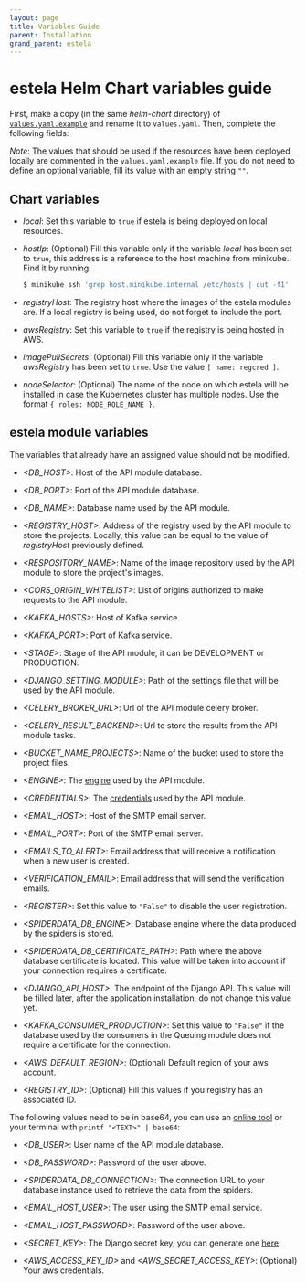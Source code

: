 ```yaml
---
layout: page
title: Variables Guide
parent: Installation
grand_parent: estela
---
```


# estela Helm Chart variables guide

First, make a copy (in the same _helm-chart_ directory) of 
[`values.yaml.example`](https://github.com/bitmakerla/estela/tree/main/installation/helm-chart/values.yaml.example)
and rename it to `values.yaml`. Then, complete the following fields:

_Note_: The values that should be used if the resources have been deployed locally are
commented in the `values.yaml.example` file. If you do not need to define an optional 
variable, fill its value with an empty string `""`.

## Chart variables

* _local_: Set this variable to `true` if estela is being deployed on local resources.

* _hostIp_: (Optional) Fill this variable only if the variable _local_ has been set to 
  `true`, this address is a reference to the host machine from minikube. Find it by running:
  ```bash
  $ minikube ssh 'grep host.minikube.internal /etc/hosts | cut -f1'
  ```

* _registryHost_: The registry host where the images of the estela modules are. If a local
  registry is being used, do not forget to include the port.
  
* _awsRegistry_: Set this variable to `true` if the registry is being hosted in AWS.

* _imagePullSecrets_: (Optional) Fill this variable only if the variable _awsRegistry_ 
  has been set to `true`. Use the value `[ name: regcred ]`.

* _nodeSelector_: (Optional) The name of the node on which estela will be installed in case
  the Kubernetes cluster has multiple nodes. Use the format `{ roles: NODE_ROLE_NAME }`.

## estela module variables

The variables that already have an assigned value should not be modified.

* _<DB\_HOST>_: Host of the API module database.

* _<DB\_PORT>_: Port of the API module database.

* _<DB\_NAME>_: Database name used by the API module.

* _<REGISTRY\_HOST>_: Address of the registry used by the API module to store the projects.
  Locally, this value can be equal to the value of _registryHost_ previously defined.

* _<RESPOSITORY\_NAME>_: Name of the image repository used by the API module to store
  the project's images.

* _<CORS\_ORIGIN\_WHITELIST>_: List of origins authorized to make requests to the API module.

* _<KAFKA\_HOSTS>_: Host of Kafka service.

* _<KAFKA\_PORT>_: Port of Kafka service.

* _\<STAGE\>_: Stage of the API module, it can be DEVELOPMENT or PRODUCTION.

* _<DJANGO\_SETTING\_MODULE>_: Path of the settings file that will be used by the API module.

* _<CELERY\_BROKER\_URL>_: Url of the API module celery broker.

* _<CELERY\_RESULT\_BACKEND>_: Url to store the results from the API module tasks.

* _<BUCKET\_NAME\_PROJECTS>_: Name of the bucket used to store the project files.

* _\<ENGINE\>_: The [engine]() used by the API module.

* _\<CREDENTIALS\>_: The [credentials]() used by the API module.

* _<EMAIL\_HOST>_: Host of the SMTP email server.

* _<EMAIL\_PORT>_: Port of the SMTP email server.

* _<EMAILS\_TO\_ALERT>_: Email address that will receive a notification when a new user 
  is created.

* _<VERIFICATION\_EMAIL>_: Email address that will send the verification emails.

* _\<REGISTER\>_: Set this value to `"False"` to disable the user registration.

* _<SPIDERDATA\_DB\_ENGINE>_: Database engine where the data produced by the spiders
  is stored.

* _<SPIDERDATA\_DB\_CERTIFICATE\_PATH>_: Path where the above database certificate is 
  located. This value will be taken into account if your connection requires a certificate.

* _<DJANGO\_API\_HOST>_: The endpoint of the Django API. This value will be filled later,
  after the application installation, do not change this value yet.
  
* _<KAFKA\_CONSUMER\_PRODUCTION>_: Set this value to `"False"` if the database used by the
  consumers in the Queuing module does not require a certificate for the connection.

* _<AWS\_DEFAULT\_REGION>_: (Optional) Default region of your aws account.

* _<REGISTRY\_ID>_: (Optional) Fill this values if you registry has an associated ID.

The following values need to be in base64, you can use an
[online tool](https://www.base64encode.org/) or your terminal with
`printf "<TEXT>" | base64`:

* _<DB\_USER>_: User name of the API module database.

* _<DB\_PASSWORD>_: Password of the user above.

* _<SPIDERDATA\_DB\_CONNECTION>_: The connection URL to your database instance used to 
  retrieve the data from the spiders.

* _<EMAIL\_HOST\_USER>_: The user using the SMTP email service.

* _<EMAIL\_HOST\_PASSWORD>_: Password of the user above.

* _<SECRET\_KEY>_: The Django secret key, you can generate one [here](https://djecrety.ir/).

* _<AWS\_ACCESS\_KEY\_ID>_ and _<AWS\_SECRET\_ACCESS\_KEY>_: (Optional) Your aws credentials.
